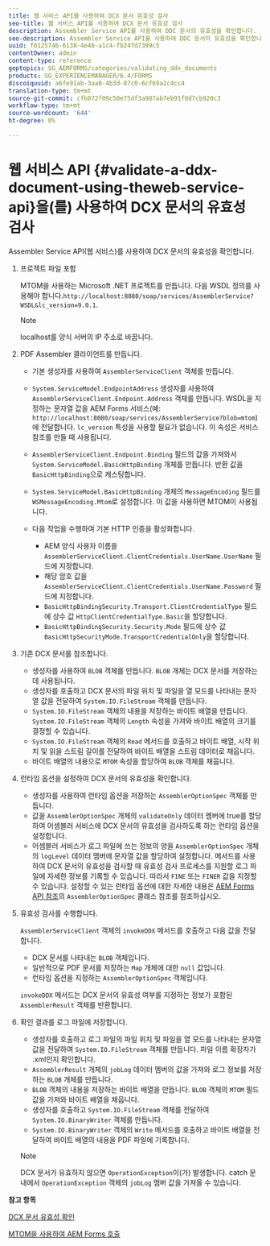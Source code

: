 ```yaml
---
title: 웹 서비스 API를 사용하여 DCX 문서 유효성 검사
seo-title: 웹 서비스 API를 사용하여 DCX 문서 유효성 검사
description: Assembler Service API를 사용하여 DDC 문서의 유효성을 확인합니다.
seo-description: Assembler Service API를 사용하여 DDC 문서의 유효성을 확인합니다.
uuid: f6125746-6138-4e46-a1c4-fb24fd7399c5
contentOwner: admin
content-type: reference
geptopics: SG_AEMFORMS/categories/validating_ddx_documents
products: SG_EXPERIENCEMANAGER/6.4/FORMS
discoiquuid: a6fe91ab-3aa0-4b3d-87c0-6cf69a2c4cc4
translation-type: tm+mt
source-git-commit: cfb072f09c50e75df3a987ab7eb91f0d7cb920c3
workflow-type: tm+mt
source-wordcount: '644'
ht-degree: 0%

---
```



# 웹 서비스 API {#validate-a-ddx-document-using-theweb-service-api}을(를) 사용하여 DCX 문서의 유효성 검사

Assembler Service API(웹 서비스)를 사용하여 DCX 문서의 유효성을 확인합니다.

1. 프로젝트 파일 포함

   MTOM을 사용하는 Microsoft .NET 프로젝트를 만듭니다. 다음 WSDL 정의를 사용해야 합니다.`http://localhost:8080/soap/services/AssemblerService?WSDL&lc_version=9.0.1`.

   >[!NOTE]
   >
   >localhost를 양식 서버의 IP 주소로 바꿉니다.

1. PDF Assembler 클라이언트를 만듭니다.

   * 기본 생성자를 사용하여 `AssemblerServiceClient` 객체를 만듭니다.
   * `System.ServiceModel.EndpointAddress` 생성자를 사용하여 `AssemblerServiceClient.Endpoint.Address` 객체를 만듭니다. WSDL을 지정하는 문자열 값을 AEM Forms 서비스(예: `http://localhost:8080/soap/services/AssemblerService?blob=mtom`)에 전달합니다. `lc_version` 특성을 사용할 필요가 없습니다. 이 속성은 서비스 참조를 만들 때 사용됩니다.
   * `AssemblerServiceClient.Endpoint.Binding` 필드의 값을 가져와서 `System.ServiceModel.BasicHttpBinding` 개체를 만듭니다. 반환 값을 `BasicHttpBinding`으로 캐스팅합니다.
   * `System.ServiceModel.BasicHttpBinding` 개체의 `MessageEncoding` 필드를 `WSMessageEncoding.Mtom`로 설정합니다. 이 값을 사용하면 MTOM이 사용됩니다.
   * 다음 작업을 수행하여 기본 HTTP 인증을 활성화합니다.

      * AEM 양식 사용자 이름을 `AssemblerServiceClient.ClientCredentials.UserName.UserName` 필드에 지정합니다.
      * 해당 암호 값을 `AssemblerServiceClient.ClientCredentials.UserName.Password` 필드에 지정합니다.
      * `BasicHttpBindingSecurity.Transport.ClientCredentialType` 필드에 상수 값 `HttpClientCredentialType.Basic`을 할당합니다.
      * `BasicHttpBindingSecurity.Security.Mode` 필드에 상수 값 `BasicHttpSecurityMode.TransportCredentialOnly`을 할당합니다.

1. 기존 DCX 문서를 참조합니다.

   * 생성자를 사용하여 `BLOB` 객체를 만듭니다. `BLOB` 개체는 DCX 문서를 저장하는 데 사용됩니다.
   * 생성자를 호출하고 DCX 문서의 파일 위치 및 파일을 열 모드를 나타내는 문자열 값을 전달하여 `System.IO.FileStream` 객체를 만듭니다.
   * `System.IO.FileStream` 객체의 내용을 저장하는 바이트 배열을 만듭니다. `System.IO.FileStream` 객체의 `Length` 속성을 가져와 바이트 배열의 크기를 결정할 수 있습니다.
   * `System.IO.FileStream` 객체의 `Read` 메서드를 호출하고 바이트 배열, 시작 위치 및 읽을 스트림 길이를 전달하여 바이트 배열을 스트림 데이터로 채웁니다.
   * 바이트 배열의 내용으로 `MTOM` 속성을 할당하여 `BLOB` 객체를 채웁니다.

1. 런타임 옵션을 설정하여 DCX 문서의 유효성을 확인합니다.

   * 생성자를 사용하여 런타임 옵션을 저장하는 `AssemblerOptionSpec` 객체를 만듭니다.
   * 값을 `AssemblerOptionSpec` 개체의 `validateOnly` 데이터 멤버에 true를 할당하여 어셈블러 서비스에 DCX 문서의 유효성을 검사하도록 하는 런타임 옵션을 설정합니다.
   * 어셈블러 서비스가 로그 파일에 쓰는 정보의 양을 `AssemblerOptionSpec` 개체의 `logLevel` 데이터 멤버에 문자열 값을 할당하여 설정합니다. 메서드를 사용하여 DCX 문서의 유효성을 검사할 때 유효성 검사 프로세스를 지원할 로그 파일에 자세한 정보를 기록할 수 있습니다. 따라서 `FINE` 또는 `FINER` 값을 지정할 수 있습니다. 설정할 수 있는 런타임 옵션에 대한 자세한 내용은 [AEM Forms API 참조](https://www.adobe.com/go/learn_aemforms_javadocs_63_en)의 `AssemblerOptionSpec` 클래스 참조를 참조하십시오.

1. 유효성 검사를 수행합니다.

   `AssemblerServiceClient` 객체의 `invokeDDX` 메서드를 호출하고 다음 값을 전달합니다.

   * DCX 문서를 나타내는 `BLOB` 객체입니다.
   * 일반적으로 PDF 문서를 저장하는 `Map` 개체에 대한 `null` 값입니다.
   * 런타임 옵션을 지정하는 `AssemblerOptionSpec` 객체입니다.

   `invokeDDX` 메서드는 DCX 문서의 유효성 여부를 지정하는 정보가 포함된 `AssemblerResult` 객체를 반환합니다.

1. 확인 결과를 로그 파일에 저장합니다.

   * 생성자를 호출하고 로그 파일의 파일 위치 및 파일을 열 모드를 나타내는 문자열 값을 전달하여 `System.IO.FileStream` 객체를 만듭니다. 파일 이름 확장자가 .xml인지 확인합니다.
   * `AssemblerResult` 개체의 `jobLog` 데이터 멤버의 값을 가져와 로그 정보를 저장하는 `BLOB` 개체를 만듭니다.
   * `BLOB` 객체의 내용을 저장하는 바이트 배열을 만듭니다. `BLOB` 객체의 `MTOM` 필드 값을 가져와 바이트 배열을 채웁니다.
   * 생성자를 호출하고 `System.IO.FileStream` 객체를 전달하여 `System.IO.BinaryWriter` 객체를 만듭니다.
   * `System.IO.BinaryWriter` 객체의 `Write` 메서드를 호출하고 바이트 배열을 전달하여 바이트 배열의 내용을 PDF 파일에 기록합니다.

   >[!NOTE]
   >
   >DCX 문서가 유효하지 않으면 `OperationException`이(가) 발생합니다. catch 문 내에서 `OperationException` 객체의 `jobLog` 멤버 값을 가져올 수 있습니다.

**참고 항목**

[DCX 문서 유효성 확인](/help/forms/developing/validating-ddx-documents.md#validating-ddx-documents)

[MTOM을 사용하여 AEM Forms 호출](/help/forms/developing/invoking-aem-forms-using-web.md#invoking-aem-forms-using-mtom)
